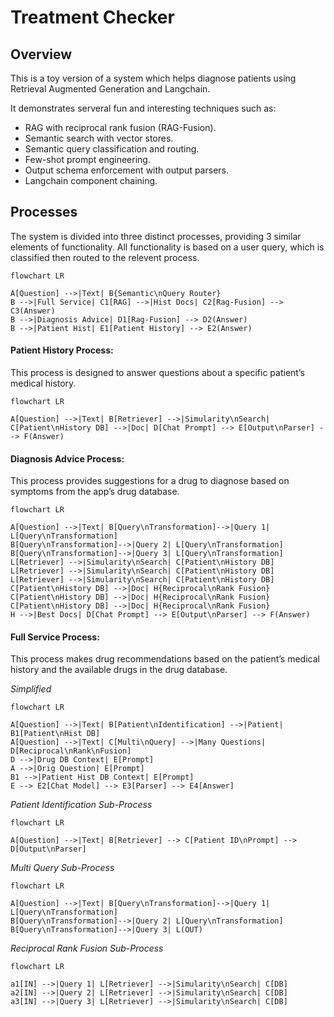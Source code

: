 # Treatment Checker

## Overview
This is a toy version of a system which helps diagnose patients using Retrieval Augmented Generation and Langchain.

It demonstrates serveral fun and interesting techniques such as:
* RAG with reciprocal rank fusion (RAG-Fusion).
* Semantic search with vector stores.
* Semantic query classification and routing.
* Few-shot prompt engineering.
* Output schema enforcement with output parsers.
* Langchain component chaining.

## Processes
The system is divided into three distinct processes, providing 3 similar elements of functionality. All functionality is based on a user query, which is classified then routed to the relevent process.

```mermaid
flowchart LR

A[Question] -->|Text| B{Semantic\nQuery Router}
B -->|Full Service| C1[RAG] -->|Hist Docs| C2[Rag-Fusion] --> C3(Answer)
B -->|Diagnosis Advice| D1[Rag-Fusion] --> D2(Answer)
B -->|Patient Hist| E1[Patient History] --> E2(Answer)
```

#### Patient History Process: 
This process is designed to answer questions about a specific patient’s medical history.

```mermaid a
flowchart LR

A[Question] -->|Text| B[Retriever] -->|Simularity\nSearch| C[Patient\nHistory DB] -->|Doc| D[Chat Prompt] --> E[Output\nParser] --> F(Answer)
```

#### Diagnosis Advice Process:
This process provides suggestions for a drug to diagnose based on symptoms from the app’s drug database.

```mermaid a
flowchart LR

A[Question] -->|Text| B[Query\nTransformation]-->|Query 1| L[Query\nTransformation]
B[Query\nTransformation]-->|Query 2| L[Query\nTransformation]
B[Query\nTransformation]-->|Query 3| L[Query\nTransformation]
L[Retriever] -->|Simularity\nSearch| C[Patient\nHistory DB]
L[Retriever] -->|Simularity\nSearch| C[Patient\nHistory DB]
L[Retriever] -->|Simularity\nSearch| C[Patient\nHistory DB]
C[Patient\nHistory DB] -->|Doc| H{Reciprocal\nRank Fusion}
C[Patient\nHistory DB] -->|Doc| H{Reciprocal\nRank Fusion}
C[Patient\nHistory DB] -->|Doc| H{Reciprocal\nRank Fusion}
H -->|Best Docs| D[Chat Prompt] --> E[Output\nParser] --> F(Answer)
```

#### Full Service Process:
This process makes drug recommendations based on the patient’s medical history and the available drugs in the drug database.

*Simplified*
```mermaid  a
flowchart LR

A[Question] -->|Text| B[Patient\nIdentification] -->|Patient| B1[Patient\nHist DB]
A[Question] -->|Text| C[Multi\nQuery] -->|Many Questions| D[Reciprocal\nRank\nFusion]
D -->|Drug DB Context| E[Prompt]
A -->|Orig Question| E[Prompt]
B1 -->|Patient Hist DB Context| E[Prompt]
E --> E2[Chat Model] --> E3[Parser] --> E4[Answer]
```

*Patient Identification Sub-Process*
```mermaid  a
flowchart LR

A[Question] -->|Text| B[Retriever] --> C[Patient ID\nPrompt] --> D[Output\nParser]
```

*Multi Query Sub-Process*
```mermaid  a
flowchart LR

A[Question] -->|Text| B[Query\nTransformation]-->|Query 1| L[Query\nTransformation]
B[Query\nTransformation]-->|Query 2| L[Query\nTransformation]
B[Query\nTransformation]-->|Query 3| L(OUT)
```
*Reciprocal Rank Fusion Sub-Process*
```mermaid  a
flowchart LR

a1[IN] -->|Query 1| L[Retriever] -->|Simularity\nSearch| C[DB]
a2[IN] -->|Query 2| L[Retriever] -->|Simularity\nSearch| C[DB]
a3[IN] -->|Query 3| L[Retriever] -->|Simularity\nSearch| C[DB]
```

